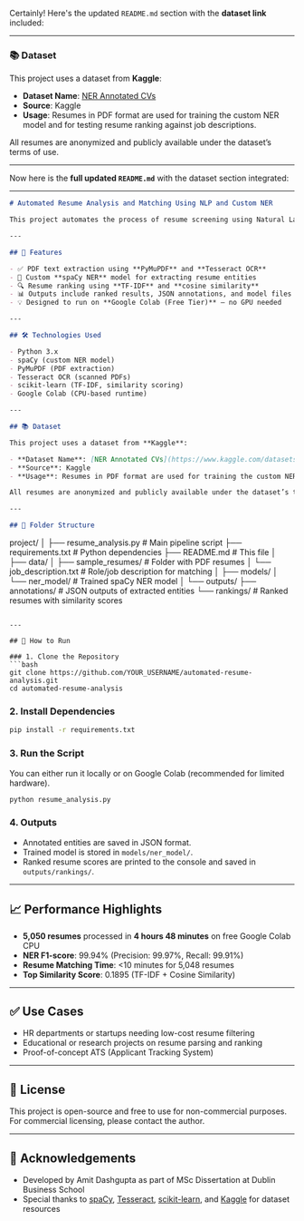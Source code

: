 Certainly! Here's the updated `README.md` section with the **dataset link** included:

---

### 📚 Dataset

This project uses a dataset from **Kaggle**:

* **Dataset Name**: [NER Annotated CVs](https://www.kaggle.com/datasets/mehyarmlaweh/ner-annotated-cvs)
* **Source**: Kaggle
* **Usage**: Resumes in PDF format are used for training the custom NER model and for testing resume ranking against job descriptions.

All resumes are anonymized and publicly available under the dataset’s terms of use.

---

Now here is the **full updated `README.md`** with the dataset section integrated:

---

```markdown
# Automated Resume Analysis and Matching Using NLP and Custom NER

This project automates the process of resume screening using Natural Language Processing (NLP) and a custom Named Entity Recognition (NER) model built with spaCy. It processes PDF resumes, extracts structured information like Name, Email, Skills, Education, and Experience, and ranks them against a job description using TF-IDF and cosine similarity.

---

## 📌 Features

- ✅ PDF text extraction using **PyMuPDF** and **Tesseract OCR**
- 🧠 Custom **spaCy NER** model for extracting resume entities
- 🔍 Resume ranking using **TF-IDF** and **cosine similarity**
- 📊 Outputs include ranked results, JSON annotations, and model files
- 💡 Designed to run on **Google Colab (Free Tier)** — no GPU needed

---

## 🛠️ Technologies Used

- Python 3.x
- spaCy (custom NER model)
- PyMuPDF (PDF extraction)
- Tesseract OCR (scanned PDFs)
- scikit-learn (TF-IDF, similarity scoring)
- Google Colab (CPU-based runtime)

---

## 📚 Dataset

This project uses a dataset from **Kaggle**:

- **Dataset Name**: [NER Annotated CVs](https://www.kaggle.com/datasets/mehyarmlaweh/ner-annotated-cvs)
- **Source**: Kaggle  
- **Usage**: Resumes in PDF format are used for training the custom NER model and for testing resume ranking against job descriptions.

All resumes are anonymized and publicly available under the dataset’s terms of use.

---

## 📂 Folder Structure

```

project/
│
├── resume\_analysis.py              # Main pipeline script
├── requirements.txt                # Python dependencies
├── README.md                       # This file
│
├── data/
│   ├── sample\_resumes/             # Folder with PDF resumes
│   └── job\_description.txt         # Role/job description for matching
│
├── models/
│   └── ner\_model/                  # Trained spaCy NER model
│
└── outputs/
├── annotations/                # JSON outputs of extracted entities
└── rankings/                   # Ranked resumes with similarity scores

````

---

## 🚀 How to Run

### 1. Clone the Repository
```bash
git clone https://github.com/YOUR_USERNAME/automated-resume-analysis.git
cd automated-resume-analysis
````

### 2. Install Dependencies

```bash
pip install -r requirements.txt
```

### 3. Run the Script

You can either run it locally or on Google Colab (recommended for limited hardware).

```bash
python resume_analysis.py
```

### 4. Outputs

* Annotated entities are saved in JSON format.
* Trained model is stored in `models/ner_model/`.
* Ranked resume scores are printed to the console and saved in `outputs/rankings/`.

---

## 📈 Performance Highlights

* **5,050 resumes** processed in **4 hours 48 minutes** on free Google Colab CPU
* **NER F1-score**: 99.94% (Precision: 99.97%, Recall: 99.91%)
* **Resume Matching Time**: <10 minutes for 5,048 resumes
* **Top Similarity Score**: 0.1895 (TF-IDF + Cosine Similarity)

---

## ✅ Use Cases

* HR departments or startups needing low-cost resume filtering
* Educational or research projects on resume parsing and ranking
* Proof-of-concept ATS (Applicant Tracking System)

---

## 📄 License

This project is open-source and free to use for non-commercial purposes. For commercial licensing, please contact the author.

---

## 🙏 Acknowledgements

* Developed by Amit Dashgupta as part of MSc Dissertation at Dublin Business School
* Special thanks to [spaCy](https://spacy.io), [Tesseract](https://github.com/tesseract-ocr/tesseract), [scikit-learn](https://scikit-learn.org), and [Kaggle](https://www.kaggle.com) for dataset resources
